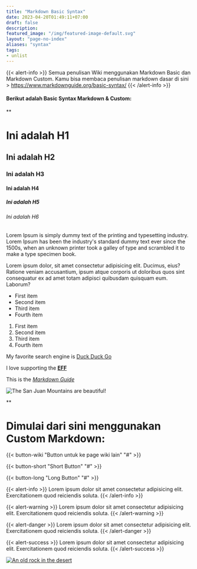 ```yaml
---
title: "Markdown Basic Syntax"
date: 2023-04-20T01:49:11+07:00
draft: false
description:
featured_image: "/img/featured-image-default.svg"
layout: "page-no-index"
aliases: "syntax"
tags:
- unlist
---
```


{{< alert-info >}}
Semua penulisan Wiki menggunakan Markdown Basic dan Markdown Custom. Kamu bisa membaca penulisan markdown dasar di sini > https://www.markdownguide.org/basic-syntax/
{{< /alert-info >}}

#### Berikut adalah Basic Syntax Markdown & Custom:

**

# Ini adalah H1

## Ini adalah H2

### Ini adalah H3

#### Ini adalah H4

##### Ini adalah H5

###### Ini adalah H6

Lorem Ipsum is simply dummy text of the printing and typesetting industry. Lorem Ipsum has been the industry's standard dummy text ever since the 1500s, when an unknown printer took a galley of type and scrambled it to make a type specimen book.

Lorem ipsum dolor, sit amet consectetur adipisicing elit. Ducimus, eius? Ratione veniam accusantium, ipsum atque corporis ut doloribus quos sint consequatur ex ad amet totam adipisci quibusdam quisquam eum. Laborum?

- First item
- Second item
- Third item
- Fourth item

1. First item
2. Second item
3. Third item
4. Fourth item

My favorite search engine is [Duck Duck Go](https://duckduckgo.com)

I love supporting the **[EFF](https://eff.org)**

This is the *[Markdown Guide](https://www.markdownguide.org)*

![The San Juan Mountains are beautiful!](https://www.cityoflondonschool.org.uk/images/stories/flexicontent/l_fld19_success-adobestock_82256170-web.jpg "San Juan Mountains")

**

# Dimulai dari sini menggunakan Custom Markdown:

{{< button-wiki "Button untuk ke page wiki lain" "#" >}}

{{< button-short "Short Button" "#" >}}

{{< button-long "Long Button" "#" >}}

{{< alert-info >}}
Lorem ipsum dolor sit amet consectetur adipisicing elit. Exercitationem quod reiciendis soluta.
{{< /alert-info >}}

{{< alert-warning >}}
Lorem ipsum dolor sit amet consectetur adipisicing elit. Exercitationem quod reiciendis soluta.
{{< /alert-warning >}}

{{< alert-danger >}}
Lorem ipsum dolor sit amet consectetur adipisicing elit. Exercitationem quod reiciendis soluta.
{{< /alert-danger >}}

{{< alert-success >}}
Lorem ipsum dolor sit amet consectetur adipisicing elit. Exercitationem quod reiciendis soluta.
{{< /alert-success >}}

[![An old rock in the desert](https://www.cityoflondonschool.org.uk/images/stories/flexicontent/l_fld19_success-adobestock_82256170-web.jpg "Shiprock, New Mexico by Beau Rogers")](https://www.cityoflondonschool.org.uk/images/stories/flexicontent/l_fld19_success-adobestock_82256170-web.jpg)